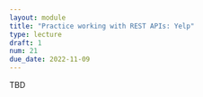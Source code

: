 ```yaml
---
layout: module
title: "Practice working with REST APIs: Yelp"
type: lecture
draft: 1
num: 21
due_date: 2022-11-09
---
```


TBD